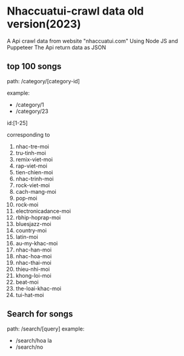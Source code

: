 # Nhaccuatui-crawl data old version(2023)
A Api crawl data from website "nhaccuatui.com" 
Using Node JS and Puppeteer
The Api return data as JSON
## top 100 songs
path: /category/[category-id]

example: 
- /category/1
- /category/23

id:[1-25]

corresponding to 

1. nhac-tre-moi
2. tru-tinh-moi
3. remix-viet-moi
4. rap-viet-moi
5. tien-chien-moi
6. nhac-trinh-moi
7. rock-viet-moi
8. cach-mang-moi
9. pop-moi
11. rock-moi
12. electronicadance-moi
13. rbhip-hoprap-moi
14. bluesjazz-moi
15. country-moi
16. latin-moi
17. au-my-khac-moi
18. nhac-han-moi
19. nhac-hoa-moi
20. nhac-thai-moi
21. thieu-nhi-moi
22. khong-loi-moi
23. beat-moi
24. the-loai-khac-moi
25. tui-hat-moi
## Search for songs
path: /search/[query]
example:
- /search/hoa la
- /search/no
